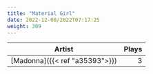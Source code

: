 ```yaml
---
title: "Material Girl"
date: 2022-12-08/2022T07:17:25
weight: 309
---
```




 Artist | Plays 
----- | -----:
[Madonna]({{< ref "a35393">}}) | 3

